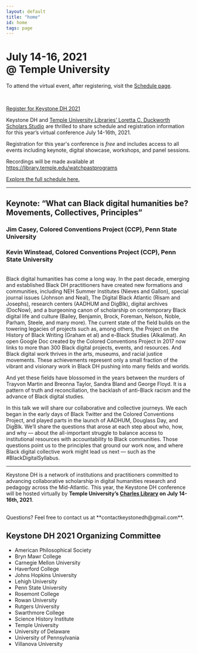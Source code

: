 ```yaml
---
layout: default
title: "home"
id: home
tags: page
---
```


# July 14-16, 2021<br/>@ Temple University
 
To attend the virtual event, after registering, visit the [Schedule page](https://keystonedh.network/2021/schedule).

<br/>

<a class="button button-dark-blue" href="https://charlesstudy.temple.edu/calendar/events/keystone_dh">Register for Keystone DH 2021</a>

Keystone DH and [Temple University Libraries’ Loretta C. Duckworth Scholars Studio](https://library.temple.edu/lcdss) are thrilled to share schedule and registration information for this year’s virtual conference July 14-16th, 2021.

Registration for this year's conference is *free* and includes access to all events including keynote, digital showcase, workshops, and panel sessions.

Recordings will be made available at https://library.temple.edu/watchpastprograms

[Explore the full schedule here.](https://keystonedh.network/2021/schedule)

---

## **Keynote: “What can Black digital humanities be? Movements, Collectives, Principles”** 

### Jim Casey, Colored Conventions Project (CCP), Penn State University 
### Kevin Winstead, Colored Conventions Project (CCP), Penn State University 


<br/>
Black digital humanities has come a long way. In the past decade, emerging and established Black DH practitioners have created new formations and communities, including NEH Summer Institutes (Nieves and Gallon), special journal issues (Johnson and Neal), The Digital Black Atlantic (Risam and Josephs), research centers (AADHUM and DigBlk), digital archives (DocNow), and a burgeoning canon of scholarship on contemporary Black digital life and culture (Bailey, Benjamin, Brock, Foreman, Nelson, Noble, Parham, Steele, and many more). The current state of the field builds on the towering legacies of projects such as, among others, the Project on the History of Black Writing (Graham et al) and e-Black Studies (Alkalimat). An open Google Doc created by the Colored Conventions Project in 2017 now links to more than 300 Black digital projects, events, and resources. And Black digital work thrives in the arts, museums, and racial justice movements. These achievements represent only a small fraction of the vibrant and visionary work in Black DH pushing into many fields and worlds.

And yet these fields have blossomed in the years between the murders of Trayvon Martin and Breonna Taylor, Sandra Bland and George Floyd. It is a pattern of truth and reconciliation, the backlash of anti-Black racism and the advance of Black digital studies.

In this talk we will share our collaborative and collective journeys. We each began in the early days of Black Twitter and the Colored Conventions Project, and played parts in the launch of AADHUM, Douglass Day, and DigBlk. We’ll share the questions that arose at each step about who, how, and why — about the all-important struggle to balance access to institutional resources with accountability to Black communities. Those questions point us to the principles that ground our work now, and where Black digital collective work might lead us next — such as the #BlackDigitalSyllabus. 

---

Keystone DH is a network of institutions and practitioners committed to advancing collaborative scholarship in digital humanities research and pedagogy across the Mid-Atlantic. This year, the Keystone DH conference will be hosted virtually by **Temple University’s [Charles Library](https://www.temple.edu/about/libraries/charles) on July 14-16th, 2021**.

<br/>
Questions? Feel free to contact us at **contactkeystonedh@gmail.com**. 

<br/>

## Keystone DH 2021 Organizing Committee

- American Philosophical Society
- Bryn Mawr College
- Carnegie Mellon University
- Haverford College
- Johns Hopkins University
- Lehigh University
- Penn State University
- Rosemont College
- Rowan University
- Rutgers University
- Swarthmore College
- Science History Institute 
- Temple University
- University of Delaware
- University of Pennsylvania
- Villanova University

